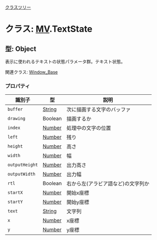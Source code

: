 [クラスツリー](index.md)

# クラス: [MV](MV.md).TextState

## 型: Object
表示に使われるテキストの状態パラメータ群。テキスト状態。

関連クラス: [Window_Base](Window_Base.md)


### プロパティ

| 識別子 | 型 | 説明 |
| --- | --- | --- |
| `buffer` | [String](String.md) | 次に描画する文字のバッファ |
| `drawing` | Boolean | 描画するか |
| `index` | [Number](Number.md) | 処理中の文字の位置 |
| `left` | [Number](Number.md) | 残り |
| `height` | [Number](Number.md) | 高さ |
| `width` | [Number](Number.md) | 幅 |
| `outputHeight` | [Number](Number.md) | 出力高さ |
| `outputWidth` | [Number](Number.md) | 出力幅 |
| `rtl` | Boolean | 右から左(アラビア語など)の文字列か |
| `startX` | [Number](Number.md) | 開始x座標 |
| `startY` | [Number](Number.md) | 開始y座標 |
| `text` | [String](String.md) | 文字列 |
| `x` | [Number](Number.md) | x座標 |
| `y` | [Number](Number.md) | y座標 |
